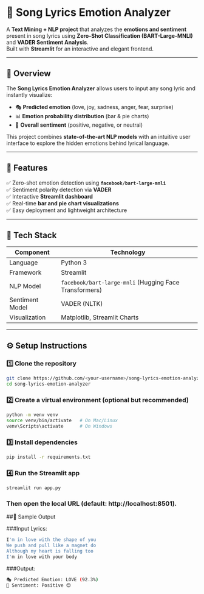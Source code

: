 # 🎵 Song Lyrics Emotion Analyzer

A **Text Mining + NLP project** that analyzes the **emotions and sentiment** present in song lyrics using **Zero-Shot Classification (BART-Large-MNLI)** and **VADER Sentiment Analysis**.  
Built with **Streamlit** for an interactive and elegant frontend.

---

## 🧠 Overview

The **Song Lyrics Emotion Analyzer** allows users to input any song lyric and instantly visualize:
- 🎭 **Predicted emotion** (love, joy, sadness, anger, fear, surprise)  
- 📊 **Emotion probability distribution** (bar & pie charts)  
- 🧭 **Overall sentiment** (positive, negative, or neutral)

This project combines **state-of-the-art NLP models** with an intuitive user interface to explore the hidden emotions behind lyrical language.

---

## 🚀 Features

✅ Zero-shot emotion detection using **`facebook/bart-large-mnli`**  
✅ Sentiment polarity detection via **VADER**  
✅ Interactive **Streamlit dashboard**  
✅ Real-time **bar and pie chart visualizations**  
✅ Easy deployment and lightweight architecture  

---

## 🧩 Tech Stack

| Component | Technology |
|------------|-------------|
| Language | Python 3 |
| Framework | Streamlit |
| NLP Model | `facebook/bart-large-mnli` (Hugging Face Transformers) |
| Sentiment Model | VADER (NLTK) |
| Visualization | Matplotlib, Streamlit Charts |


---

## ⚙️ Setup Instructions

### 1️⃣ Clone the repository
```bash
git clone https://github.com/<your-username>/song-lyrics-emotion-analyzer.git
cd song-lyrics-emotion-analyzer
```

### 2️⃣ Create a virtual environment (optional but recommended)
```bash
python -m venv venv
source venv/bin/activate   # On Mac/Linux
venv\Scripts\activate      # On Windows
```

### 3️⃣ Install dependencies
```bash
pip install -r requirements.txt
```

### 4️⃣ Run the Streamlit app
```bash
streamlit run app.py
```

### Then open the local URL (default: http://localhost:8501).

##🎨 Sample Output

###Input Lyrics:
```bash
I'm in love with the shape of you
We push and pull like a magnet do
Although my heart is falling too
I'm in love with your body
```

###Output:
```bash
🎭 Predicted Emotion: LOVE (92.3%)
🧭 Sentiment: Positive 😊
```

